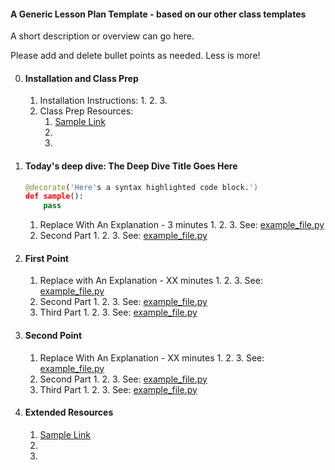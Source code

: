 

#### A Generic Lesson Plan Template - based on our other class templates

A short description or overview can go here.

Please add and delete bullet points as needed. Less is more!


0. #### Installation and Class Prep
    1. Installation Instructions:
        1. 
        2. 
        3. 
    2. Class Prep Resources:
        1. [Sample Link](www.example.com)
        2. 
        3. 


1. #### Today's deep dive: The Deep Dive Title Goes Here

    ```python
    @decorate('Here's a syntax highlighted code block.')
    def sample():
        pass
    ```

    1. Replace With An Explanation - 3 minutes
        1. 
        2. 
        3. See: [example_file.py](example_file.py)
    2. Second Part
        1. 
        2. 
        3. See: [example_file.py](example_file.py)


2. #### First Point
    1. Replace with An Explanation - XX minutes
        1. 
        2. 
        3. See: [example_file.py](example_file.py)
    2. Second Part
        1. 
        2. 
        3. See: [example_file.py](example_file.py)
    3. Third Part
        1. 
        2. 
        3. See: [example_file.py](example_file.py)

3. #### Second Point
    1. Replace With An Explanation - XX minutes
        1. 
        2. 
        3. See: [example_file.py](example_file.py)
    2. Second Part
        1. 
        2. 
        3. See: [example_file.py](example_file.py)
    3. Third Part
        1. 
        2. 
        3. See: [example_file.py](example_file.py)


4. #### Extended Resources
    1. [Sample Link](www.example.com)
    2. 
    3. 
